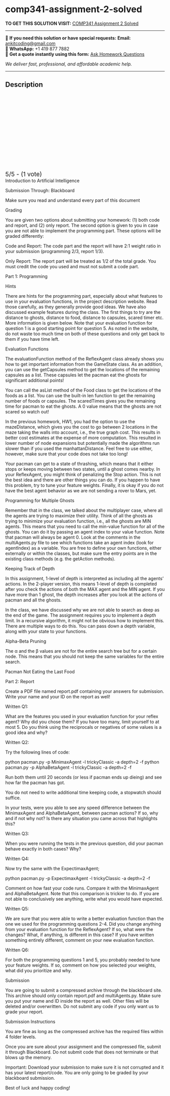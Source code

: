 # comp341-assignment-2-solved
**TO GET THIS SOLUTION VISIT:** [COMP341 Assignment 2 Solved](https://www.ankitcodinghub.com/product/comp341-solved/)


---

📩 **If you need this solution or have special requests:** **Email:** ankitcoding@gmail.com  
📱 **WhatsApp:** +1 419 877 7882  
📄 **Get a quote instantly using this form:** [Ask Homework Questions](https://www.ankitcodinghub.com/services/ask-homework-questions/)

*We deliver fast, professional, and affordable academic help.*

---

<h2>Description</h2>



<div class="kk-star-ratings kksr-auto kksr-align-center kksr-valign-top" data-payload="{&quot;align&quot;:&quot;center&quot;,&quot;id&quot;:&quot;113650&quot;,&quot;slug&quot;:&quot;default&quot;,&quot;valign&quot;:&quot;top&quot;,&quot;ignore&quot;:&quot;&quot;,&quot;reference&quot;:&quot;auto&quot;,&quot;class&quot;:&quot;&quot;,&quot;count&quot;:&quot;1&quot;,&quot;legendonly&quot;:&quot;&quot;,&quot;readonly&quot;:&quot;&quot;,&quot;score&quot;:&quot;5&quot;,&quot;starsonly&quot;:&quot;&quot;,&quot;best&quot;:&quot;5&quot;,&quot;gap&quot;:&quot;4&quot;,&quot;greet&quot;:&quot;Rate this product&quot;,&quot;legend&quot;:&quot;5\/5 - (1 vote)&quot;,&quot;size&quot;:&quot;24&quot;,&quot;title&quot;:&quot;COMP341 Assignment 2  Solved&quot;,&quot;width&quot;:&quot;138&quot;,&quot;_legend&quot;:&quot;{score}\/{best} - ({count} {votes})&quot;,&quot;font_factor&quot;:&quot;1.25&quot;}">

<div class="kksr-stars">

<div class="kksr-stars-inactive">
            <div class="kksr-star" data-star="1" style="padding-right: 4px">


<div class="kksr-icon" style="width: 24px; height: 24px;"></div>
        </div>
            <div class="kksr-star" data-star="2" style="padding-right: 4px">


<div class="kksr-icon" style="width: 24px; height: 24px;"></div>
        </div>
            <div class="kksr-star" data-star="3" style="padding-right: 4px">


<div class="kksr-icon" style="width: 24px; height: 24px;"></div>
        </div>
            <div class="kksr-star" data-star="4" style="padding-right: 4px">


<div class="kksr-icon" style="width: 24px; height: 24px;"></div>
        </div>
            <div class="kksr-star" data-star="5" style="padding-right: 4px">


<div class="kksr-icon" style="width: 24px; height: 24px;"></div>
        </div>
    </div>

<div class="kksr-stars-active" style="width: 138px;">
            <div class="kksr-star" style="padding-right: 4px">


<div class="kksr-icon" style="width: 24px; height: 24px;"></div>
        </div>
            <div class="kksr-star" style="padding-right: 4px">


<div class="kksr-icon" style="width: 24px; height: 24px;"></div>
        </div>
            <div class="kksr-star" style="padding-right: 4px">


<div class="kksr-icon" style="width: 24px; height: 24px;"></div>
        </div>
            <div class="kksr-star" style="padding-right: 4px">


<div class="kksr-icon" style="width: 24px; height: 24px;"></div>
        </div>
            <div class="kksr-star" style="padding-right: 4px">


<div class="kksr-icon" style="width: 24px; height: 24px;"></div>
        </div>
    </div>
</div>


<div class="kksr-legend" style="font-size: 19.2px;">
            5/5 - (1 vote)    </div>
    </div>
Introduction to Artificial Intelligence

Submission Through: Blackboard

Make sure you read and understand every part of this document

Grading

You are given two options about submitting your homework: (1) both code and report, and (2) only report. The second option is given to you in case you are not able to implement the programming part. These options will be graded differently:

Code and Report: The code part and the report will have 2:1 weight ratio in your submission (programming 2/3, report 1/3).

Only Report: The report part will be treated as 1/2 of the total grade. You must credit the code you used and must not submit a code part.

Part 1: Programming

Hints

There are hints for the programming part, especially about what features to use in your evaluation functions, in the project description website. Read those carefully, as they generally provide good ideas. We have also discussed example features during the class. The first things to try are the distance to ghosts, distance to food, distance to capsules, scared timer etc. More information is given below. Note that your evaluation function for question 1 is a good starting point for question 5. As noted in the website, do not waste too much time on both of these questions and only get back to them if you have time left.

Evaluation Functions

The evaluationFunction method of the ReflexAgent class already shows you how to get important information from the GameState class. As an addition, you can use the getCapsules method to get the locations of the remaining capsules as a list. These capsules let the pacman eat the ghosts for significant additional points!

You can call the asList method of the Food class to get the locations of the foods as a list. You can use the built-in len function to get the remaining number of foods or capsules. The scaredTimes gives you the remaining time for pacman to eat the ghosts. A 0 value means that the ghosts are not scared so watch out!

In the previous homework, HW1, you had the option to use the mazeDistance, which gives you the cost to go between 2 locations in the maze taking the walls into account, i.e., the true graph cost. This results in better cost estimates at the expense of more computation. This resulted in lower number of node expansions but potentially made the algorithms run slower than if you used the manhattanDistance. Feel free to use either, however, make sure that your code does not take too long!

Your pacman can get to a state of thrashing, which means that it either stops or keeps moving between two states, until a ghost comes nearby. In your ReflexAgent, you might think of penalizing the Stop action. This is not the best idea and there are other things you can do. If you happen to have this problem, try to tune your feature weights. Finally, it is okay if you do not have the best agent behavior as we are not sending a rover to Mars, yet.

Programming for Multiple Ghosts

Remember that in the class, we talked about the multiplayer case, where all the agents are trying to maximize their utility. Think of all the ghosts as trying to minimize your evaluation function, i.e., all the ghosts are MIN agents. This means that you need to call the min-value function for all of the ghosts. You can do it by passing an agent index to your value function. Note that pacman will always be agent 0. Look at the comments in the multiAgents.py file to see which functions take an agent index (look for agentIndex) as a variable. You are free to define your own functions, either externally or within the classes, but make sure the entry points are in the existing class methods (e.g. the getAction methods).

Keeping Track of Depth

In this assignment, 1-level of depth is interpreted as including all the agents’ actions. In the 2-player version, this means 1-level of depth is completed after you check the actions of both the MAX agent and the MIN agent. If you have more than 1 ghost, the depth increases after you look at the actions of pacman and all the ghosts.

In the class, we have discussed why we are not able to search as deep as the end of the game. The assignment requires you to implement a depth limit. In a recursive algorithm, it might not be obvious how to implement this. There are multiple ways to do this. You can pass down a depth variable, along with your state to your functions.

Alpha-Beta Pruning

The α and the β values are not for the entire search tree but for a certain node. This means that you should not keep the same variables for the entire search.

Pacman Not Eating the Last Food

Part 2: Report

Create a PDF file named report.pdf containing your answers for submission. Write your name and your ID on the report as well!

Written Q1:

What are the features you used in your evaluation function for your reflex agent? Why did you chose them? If you have too many, limit yourself to at most 5. Do you think using the reciprocals or negatives of some values is a good idea and why?

Written Q2:

Try the following lines of code:

python pacman.py -p MinimaxAgent -l trickyClassic -a depth=2 -f python pacman.py -p AlphaBetaAgent -l trickyClassic -a depth=2 -f

Run both them until 20 seconds (or less if pacman ends up dieing) and see how far the pacman has got.

You do not need to write additional time keeping code, a stopwatch should suffice.

In your tests, were you able to see any speed difference between the MinimaxAgent and AlphaBetaAgent, between pacman actions? If so, why and if not why not? Is there any situation you came across that highlights this?

Written Q3:

When you were running the tests in the previous question, did your pacman behave exactly in both cases? Why?

Written Q4:

Now try the same with the ExpectimaxAgent;

python pacman.py -p ExpectimaxAgent -l trickyClassic -a depth=2 -f

Comment on how fast your code runs. Compare it with the MinimaxAgent and AlphaBetaAgent. Note that this comparison is trickier to do. If you are not able to conclusively see anything, write what you would have expected.

Written Q5:

We are sure that you were able to write a better evaluation function than the one we used for the programming questions 2-4. Did you change anything from your evaluation function for the ReflexAgent? If so, what were the changes? What, if anything, is different in this case? If you have written something entirely different, comment on your new evaluation function.

Written Q6:

For both the programming questions 1 and 5, you probably needed to tune your feature weights. If so, comment on how you selected your weights, what did you prioritize and why.

Submission

You are going to submit a compressed archive through the blackboard site. This archive should only contain report.pdf and multiAgents.py. Make sure you put your name and ID inside the report as well. Other files will be deleted and/or overwritten. Do not submit any code if you only want us to grade your report.

Submission Instructions

You are fine as long as the compressed archive has the required files within 4 folder levels.

Once you are sure about your assignment and the compressed file, submit it through Blackboard. Do not submit code that does not terminate or that blows up the memory.

Important: Download your submission to make sure it is not corrupted and it has your latest report/code. You are only going to be graded by your blackboard submission.

Best of luck and happy coding!
